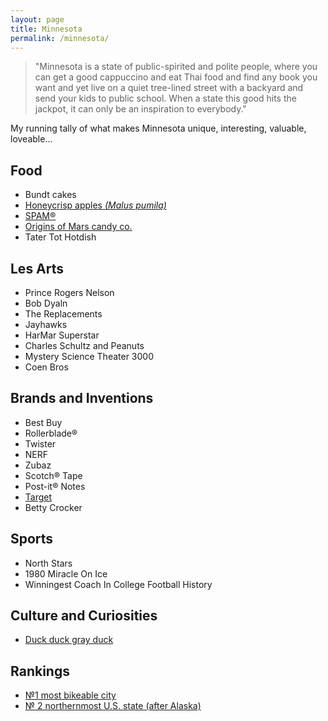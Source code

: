 ```yaml
---
layout: page
title: Minnesota
permalink: /minnesota/
---
```

> "Minnesota is a state of public-spirited and polite people, where you can get a good cappuccino and eat Thai food and find any book you want and yet live on a quiet tree-lined street with a backyard and send your kids to public school. When a state this good hits the jackpot, it can only be an inspiration to everybody."

My running tally of what makes Minnesota unique, interesting, valuable, loveable...


## Food
- Bundt cakes
- [Honeycrisp apples *(Malus pumila)*](https://en.wikipedia.org/wiki/Honeycrisp/)
- [SPAM®](https://en.wikipedia.org/wiki/Spam_(food)/)
- [Origins of Mars candy co.](https://www.minnesotamonthly.com/archive/candy-bar-combat/)
- Tater Tot Hotdish

## Les Arts
- Prince Rogers Nelson
- Bob Dyaln
- The Replacements
- Jayhawks
- HarMar Superstar
- Charles Schultz and Peanuts
- Mystery Science Theater 3000
- Coen Bros

## Brands and Inventions
- Best Buy
- Rollerblade®
- Twister
- NERF
- Zubaz
- Scotch® Tape
- Post-it® Notes
- [Target](https://www.target.com/)
- Betty Crocker

## Sports
- North Stars
- 1980 Miracle On Ice
- Winningest Coach In College Football History

## Culture and Curiosities
- [Duck duck gray duck](https://www.startribune.com/why-do-minnesotans-play-duck-duck-gray-duck-instead-of-duck-duck-goose/502474351/)

## Rankings
- [№1 most bikeable city](https://www.redfin.com/news/most-bike-friendly-cities-usa-2020/)
- [№ 2 northernmost U.S. state (after Alaska)](https://en.wikipedia.org/wiki/Geography_of_Minnesota)